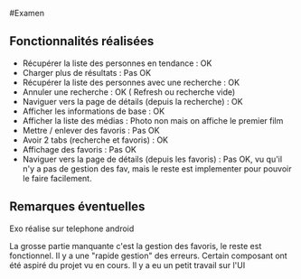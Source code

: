 #Examen

## Fonctionnalités réalisées

- Récupérer la liste des personnes en tendance : OK
- Charger plus de résultats : Pas OK
- Récupérer la liste des personnes avec une recherche : OK
- Annuler une recherche : OK ( Refresh ou recherche vide)
- Naviguer vers la page de détails (depuis la recherche) : OK
- Afficher les informations de base : OK
- Afficher la liste des médias : Photo non mais on affiche le premier film
- Mettre / enlever des favoris : Pas OK
- Avoir 2 tabs (recherche et favoris) : OK
- Affichage des favoris : Pas OK
- Naviguer vers la page de détails (depuis les favoris) : Pas OK, vu qu'il n'y a pas de gestion des fav, mais le reste est implementer pour pouvoir le faire facilement.

## Remarques éventuelles

Exo réalise sur telephone android

La grosse partie manquante c'est la gestion des favoris, le reste est fonctionnel.
Il y a une "rapide gestion" des erreurs. Certain composant ont été aspiré du projet vu en cours.
Il y a eu un petit travail sur l'UI
